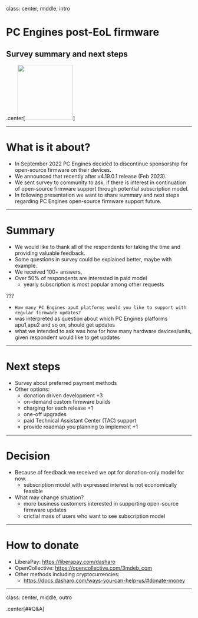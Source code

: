 class: center, middle, intro

# PC Engines post-EoL firmware

## Survey summary and next steps

.center[<img src="remark-templates/dasharo-presentation-template/images/dasharo-sygnet-white.svg" width="150px" style="margin-left:-20px">]

---

# What is it about?

* In September 2022 PC Engines decided to discontinue sponsorship for
  open-source firmware on their devices.
* We announced that recently after v4.19.0.1 release (Feb 2023).
* We sent survey to community to ask, if there is interest in continuation of
  open-source firmware support through potential subscription model.
* In following presentation we want to share summary and next steps regarding
  PC Engines open-source firmware support future.

---

# Summary

* We would like to thank all of the respondents for taking the time and
  providing valuable feedback.
* Some questions in survey could be explained better, maybe with example.
* We received 100+ answers, 
* Over 50% of respondents are interested in paid model
  - yearly subscription is most popular among other requests

???

- `How many PC Engines apuX platforms would you like to support with regular firmware updates?`
- was interpreted as question about which PC Engines platforms apu1,apu2 and so
  on, should get updates
- what we intended to ask was how for how many hardware devices/units, given
  respondent would like to get updates

---

# Next steps

* Survey about preferred payment methods
* Other options:
  - donation driven development +3
  - on-demand custom firmware builds
  - charging for each release +1
  - one-off upgrades
  - paid Technical Assistant Center (TAC) support
  - provide roadmap you planning to implement +1

---

# Decision

* Because of feedback we received we opt for donation-only model for now.
  - subscription model with expressed interest is not economically feasible
* What may change situation?
  - more business customers interested in supporting open-source firmware
    updates
  - crictial mass of users who want to see subscription model

---

# How to donate

* LiberaPay: https://liberapay.com/dasharo
* OpenCollective: https://opencollective.com/3mdeb_com
* Other methods including cryptocurrencies:
  - https://docs.dasharo.com/ways-you-can-help-us/#donate-money

---
class: center, middle, outro

.center[##Q&A]
